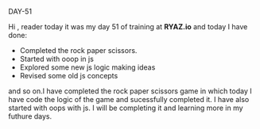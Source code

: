 DAY-51


Hi , reader today it was my day 51 of training at **RYAZ.io** and today I have done:


* Completed the rock paper scissors.
* Started with ooop in js
* Explored some new js logic making ideas
* Revised some old js concepts


and so on.I have completed the rock paper scissors game in which today I have code the logic of the game and sucessfully completed it. I have also started with oops with js. I will be completing it and learning more in my futhure days.